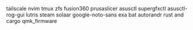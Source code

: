 tailscale
nvim
tmux
zfs
fusion360
prusaslicer
asusctl
supergfxctl
asusctl-rog-gui
lutris
steam
solaar
google-noto-sans
exa
bat
autorandr
rust and cargo
qmk_firmware
